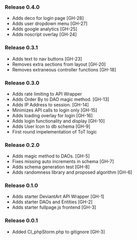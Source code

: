 ### Release 0.4.0
- Adds deco for login page [GH-28]
- Adds user dropdown menu [GH-27]
- Adds google analytics [GH-25]
- Adds noscript overlay [GH-24]

### Release 0.3.1
- Adds text to nav buttons [GH-23]
- Removes extra sections from layout [GH-20]
- Removes extraneous controller functions [GH-18]

### Release 0.3.0
- Adds rate limiting to API Wrapper
- Adds Order By to DAO magic method. [GH-13]
- Adds IP Address to session. [GH-14]
- Minimizes API calls to login only [GH-15]
- Adds loading overlay for login [GH-16]
- Adds login functionality and display [GH-10]
- Adds User Icon to db schema [GH-9]
- First round impelementation of ToT logic

### Release 0.2.0
- Adds magic method to DAOs. [GH-5]
- Fixes missing auto increments in schema [GH-7]
- Adds schema generation test [GH-8]
- Adds randomness library and proposed algorithm [GH-6]

### Release 0.1.0
- Adds starter DeviantArt API Wrapper [GH-1]
- Adds starter DAOs and Entities [GH-2]
- Adds starter fullpage.js frontend [GH-3]

### Release 0.0.1
- Added CI_phpStorm.php to gitignore [GH-3]

